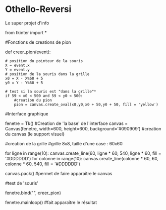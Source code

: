 # Othello-Reversi
Le super projet d'info

from tkinter import *

#Fonctions de creations de pion

def creer_pion(event):
    
    # position du pointeur de la souris
    X = event.x
    Y = event.y
    # position de la souris dans la grille
    x0 = X - X%60 + 5
    y0 = Y - Y%60 + 5
    
    # test si la souris est "dans la grille"*
    if 59 < x0 < 500 and 59 < y0 < 500:
        #creation du pion
        pion = canvas.create_oval(x0,y0,x0 + 50,y0 + 50, fill = 'yellow')



#Interface graphique

fenetre = Tk() #Creation de 'la base' de l'interface
canvas = Canvas(fenetre, width=600, height=600, background='#090909') #creation du canvas (le support visuel)

#creation de la grille
    #grille 8x8, taille d'une case : 60x60

for ligne in range(10):
    canvas.create_line(60, ligne * 60, 540, ligne * 60, fill = '#DDDDDD')
for colonne in range(10):
    canvas.create_line(colonne * 60, 60, colonne * 60, 540, fill = '#DDDDDD')


canvas.pack() #permet de faire apparaître le canvas

#test de 'souris'

fenetre.bind("<Button-1>", creer_pion)

fenetre.mainloop() #fait apparaître le résultat


